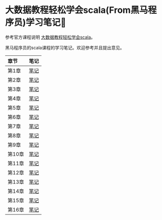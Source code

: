 # 大数据教程轻松学会scala(From黑马程序员)学习笔记:notebook:

参考官方课程说明
[大数据教程轻松学会scala](http://yun.itheima.com/course/681.html?2010zzp)。

黑马程序员的scala课程的学习笔记。欢迎参考并且提出意见。

| 章节 | 笔记 |
| :--- | :--- |
| 第1章 | [笔记](notes/Scala第一章节.md) |
| 第2章 | [笔记](notes/Scala第二章节.md) |
| 第3章 | [笔记](notes/Scala第三章节.md) |
| 第4章 | [笔记](notes/Scala第四章节.md) |
| 第5章 | [笔记](notes/Scala第五章节.md) |
| 第6章 | [笔记](notes/Scala第六章节.md) |
| 第7章 | [笔记](notes/Scala第七章节.md) |
| 第8章 | [笔记](notes/Scala第八章节.md) |
| 第9章 | [笔记](notes/Scala第九章节.md) |
| 第10章 | [笔记](notes/Scala第十章节.pdf) |
| 第11章 | [笔记](notes/Scala第十一章节.pdf) |
| 第12章 | [笔记](notes/Scala第十二章节.pdf) |
| 第13章 | [笔记](notes/Scala第十三章节.pdf) |
| 第14章 | [笔记](notes/Scala第十四章节.pdf) |
| 第15章 | [笔记](notes/Scala第十五章节.pdf) |
| 第16章 | [笔记](notes/Scala第十六章节.md) |
